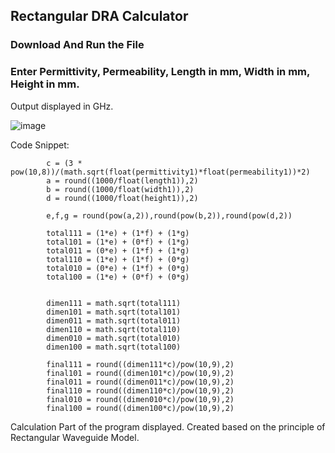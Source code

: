 ## Rectangular DRA Calculator

### Download And Run the File

### Enter Permittivity, Permeability, Length in mm, Width in mm, Height in mm.
Output displayed in GHz.

![image](https://user-images.githubusercontent.com/52876597/121818594-c3b4ac80-cca5-11eb-97c7-60d566b30b29.png)

Code Snippet:

```
        c = (3 * pow(10,8))/(math.sqrt(float(permittivity1)*float(permeability1))*2)
        a = round((1000/float(length1)),2)
        b = round((1000/float(width1)),2)
        d = round((1000/float(height1)),2)

        e,f,g = round(pow(a,2)),round(pow(b,2)),round(pow(d,2))
        
        total111 = (1*e) + (1*f) + (1*g)
        total101 = (1*e) + (0*f) + (1*g)
        total011 = (0*e) + (1*f) + (1*g)
        total110 = (1*e) + (1*f) + (0*g)
        total010 = (0*e) + (1*f) + (0*g)
        total100 = (1*e) + (0*f) + (0*g)


        dimen111 = math.sqrt(total111)
        dimen101 = math.sqrt(total101)
        dimen011 = math.sqrt(total011)
        dimen110 = math.sqrt(total110)
        dimen010 = math.sqrt(total010)
        dimen100 = math.sqrt(total100)

        final111 = round((dimen111*c)/pow(10,9),2)
        final101 = round((dimen101*c)/pow(10,9),2)
        final011 = round((dimen011*c)/pow(10,9),2)
        final110 = round((dimen110*c)/pow(10,9),2)
        final010 = round((dimen010*c)/pow(10,9),2)
        final100 = round((dimen100*c)/pow(10,9),2)
```
Calculation Part of the program displayed. Created based on the principle of Rectangular Waveguide Model.
